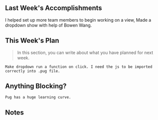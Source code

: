 ## Last Week's Accomplishments

I helped set up more team members to begin working on a view, Made a dropdown show with help of Bowen Wang.
## This Week's Plan

> In this section, you can write about what you have planned for next week.

	Make dropdown run a function on click. I need the js to be imported correctly into .pug file.

## Anything Blocking?

	Pug has a huge learning curve.

## Notes

